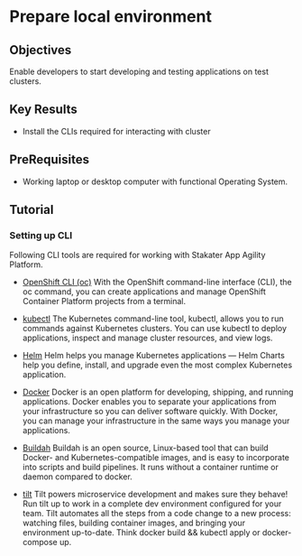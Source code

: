 # Prepare local environment

## Objectives

Enable developers to start developing and testing applications on test clusters.

## Key Results

- Install the CLIs required for interacting with cluster

## PreRequisites

- Working laptop or desktop computer with functional Operating System.

## Tutorial

### Setting up CLI

Following CLI tools are required for working with Stakater App Agility Platform.

- [OpenShift CLI (oc)](https://docs.openshift.com/container-platform/4.12/cli_reference/openshift_cli/getting-started-cli.html#installing-openshift-cli) With the OpenShift command-line interface (CLI), the oc command, you can create applications and manage OpenShift Container Platform projects from a terminal.

- [kubectl](https://kubernetes.io/docs/tasks/tools/) The Kubernetes command-line tool, kubectl, allows you to run commands against Kubernetes clusters. You can use kubectl to deploy applications, inspect and manage cluster resources, and view logs.

- [Helm](https://helm.sh/docs/intro/install/) Helm helps you manage Kubernetes applications — Helm Charts help you define, install, and upgrade even the most complex Kubernetes application.

- [Docker](https://docs.docker.com/get-docker/) Docker is an open platform for developing, shipping, and running applications. Docker enables you to separate your applications from your infrastructure so you can deliver software quickly. With Docker, you can manage your infrastructure in the same ways you manage your applications.

- [Buildah](https://github.com/containers/buildah/blob/main/install.md) Buildah is an open source, Linux-based tool that can build Docker- and Kubernetes-compatible images, and is easy to incorporate into scripts and build pipelines. It runs without a container runtime or daemon compared to docker.

- [tilt](https://docs.tilt.dev/install.html) Tilt powers microservice development and makes sure they behave! Run tilt up to work in a complete dev environment configured for your team. Tilt automates all the steps from a code change to a new process: watching files, building container images, and bringing your environment up-to-date. Think docker build && kubectl apply or docker-compose up.
